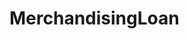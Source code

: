 # MerchandisingLoan   

<script src="https://unpkg.com/@stoplight/elements/web-components.min.js"></script>
<link rel="stylesheet" href="https://unpkg.com/@stoplight/elements/styles.min.css">

<elements-api
  apiDescriptionUrl="MerchandisingLoan.yaml"
  layout="sidebar"
  router="hash"
  hideTryIt="false"
  hideSchemas="false"
  hideInternal="false"
/>